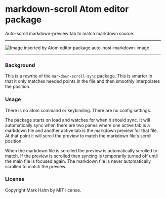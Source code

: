 # markdown-scroll Atom editor package

Auto-scroll markdown-preview tab to match markdown source.

---

![Image inserted by Atom editor package auto-host-markdown-image](http://i.imgur.com/X3fVXdL.gif)

---

### Background

This is a rewrite of the `markdown-scroll-sync` package. This is smarter in that it only matches needed points in the file and then smoothly interpolates the position.

### Usage

There is no atom command or keybinding. There are no config settings.

The package starts on load and watches for when it should sync.  It will automatically sync when there are two panes where one active tab is a markdown file and another active tab is the markdown preview for that file.  At that point it will scroll the preview to match the markdown file's scroll position.  

When the markdown file is scrolled the preview is automatically scrolled to match.  If the preview is scrolled then syncing is temporarily turned off until the main file is focused again.  The markdown file is never automatically scrolled to match the preview.

### License

Copyright Mark Hahn by MIT license.
